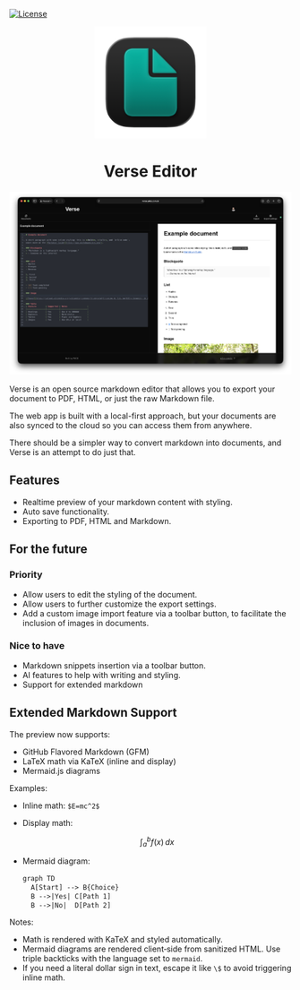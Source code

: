 [![License](https://img.shields.io/badge/License-NonCommercial-blue?style=flat-square)](LICENSE)

<div align="center">
  <img src="public/logo.png" alt="Verse Editor Logo" width="200">
</div>

<div align="center">
  <h1>Verse Editor</h1>
</div>

<div align="center">
  <img src="public/screenshot.png" alt="Verse Editor Screenshot" width="800">
</div>

Verse is an open source markdown editor that allows you to export your document to PDF, HTML, or just the raw Markdown file.

The web app is built with a local-first approach, but your documents are also synced to the cloud so you can access them from anywhere.

There should be a simpler way to convert markdown into documents, and Verse is an attempt to do just that.

## Features

- Realtime preview of your markdown content with styling.
- Auto save functionality.
- Exporting to PDF, HTML and Markdown.

## For the future

### Priority

- Allow users to edit the styling of the document.
- Allow users to further customize the export settings.
- Add a custom image import feature via a toolbar button, to facilitate the inclusion of images in documents.

### Nice to have

- Markdown snippets insertion via a toolbar button.
- AI features to help with writing and styling.
- Support for extended markdown

## Extended Markdown Support

The preview now supports:

- GitHub Flavored Markdown (GFM)
- LaTeX math via KaTeX (inline and display)
- Mermaid.js diagrams

Examples:

- Inline math: `$E=mc^2$`

- Display math:

  $$
  \int_a^b f(x)\,dx
  $$

- Mermaid diagram:
  ```mermaid
  graph TD
    A[Start] --> B{Choice}
    B -->|Yes| C[Path 1]
    B -->|No|  D[Path 2]
  ```

Notes:

- Math is rendered with KaTeX and styled automatically.
- Mermaid diagrams are rendered client‑side from sanitized HTML. Use triple backticks with the language set to `mermaid`.
- If you need a literal dollar sign in text, escape it like `\$` to avoid triggering inline math.
